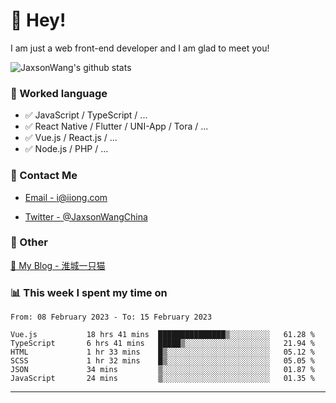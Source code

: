 # 👋 Hey!

I am just a web front-end developer and I am glad to meet you!

![JaxsonWang's github stats](https://github-readme-stats.vercel.app/api?username=JaxsonWang&&show_icons=true&&title_color=1abc9c&&icon_color=1abc9c)


### 📝 Worked language

- ✅ JavaScript / TypeScript / ...
- ✅ React Native / Flutter / UNI-App / Tora / ...
- ✅ Vue.js / React.js / ...
- ✅ Node.js / PHP / ...

### 📮 Contact Me

- [Email - i@iiong.com](mailto:i@iiong.com)

- [Twitter - @JaxsonWangChina](https://twitter.com/JaxsonWangChina)

### 🤪 Other

[📌 My Blog - 淮城一只猫](https://iiong.com)

### 📊 This week I spent my time on

<!--START_SECTION:waka-->

```text
From: 08 February 2023 - To: 15 February 2023

Vue.js           18 hrs 41 mins  ███████████████▒░░░░░░░░░   61.28 %
TypeScript       6 hrs 41 mins   █████▒░░░░░░░░░░░░░░░░░░░   21.94 %
HTML             1 hr 33 mins    █▒░░░░░░░░░░░░░░░░░░░░░░░   05.12 %
SCSS             1 hr 32 mins    █▒░░░░░░░░░░░░░░░░░░░░░░░   05.05 %
JSON             34 mins         ▒░░░░░░░░░░░░░░░░░░░░░░░░   01.87 %
JavaScript       24 mins         ▒░░░░░░░░░░░░░░░░░░░░░░░░   01.35 %
```

<!--END_SECTION:waka-->

---

